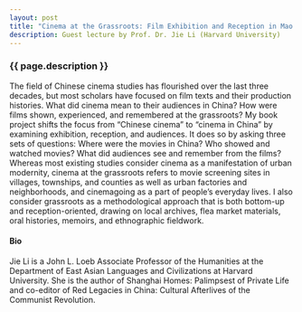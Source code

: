 ```yaml
---
layout: post
title: "Cinema at the Grassroots: Film Exhibition and Reception in Mao’s China"
description: Guest lecture by Prof. Dr. Jie Li (Harvard University)
---
```


<h3>{{ page.description }}</h3>

The field of Chinese cinema studies has flourished over the last three decades, but most scholars have focused on film texts and their production histories. What did cinema mean to their audiences in China? How were films shown, experienced, and remembered at the grassroots? My book project shifts the focus from “Chinese cinema” to “cinema in China” by examining exhibition, reception, and audiences. It does so by asking three sets of questions: Where were the movies in China? Who showed and watched movies? What did audiences see and remember from the films? Whereas most existing studies consider cinema as a manifestation of urban modernity, cinema at the grassroots refers to movie screening sites in villages, townships, and counties as well as urban factories and neighborhoods, and cinemagoing as a part of people’s everyday lives. I also consider grassroots as a methodological approach that is both bottom-up and reception-oriented, drawing on local archives, flea market materials, oral histories, memoirs, and ethnographic fieldwork.

#### Bio
Jie Li is a John L. Loeb Associate Professor of the Humanities at the Department of East Asian Languages and Civilizations at Harvard University.  She is the author of Shanghai Homes: Palimpsest of Private Life and co-editor of Red Legacies in China: Cultural Afterlives of the Communist Revolution.
